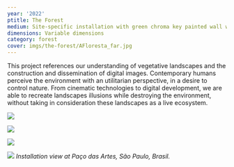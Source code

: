 ```yaml
---
year: '2022'
ptitle: The Forest
medium: Site-specific installation with green chroma key painted wall with a hole to the outside and light reflectors
dimensions: Variable dimensions
category: forest
cover: imgs/the-forest/AFloresta_far.jpg
---
```

This project references our understanding of vegetative landscapes and the construction and dissemination of digital images. Contemporary humans perceive the environment with an utilitarian perspective, in a desire to control nature. From cinematic technologies to digital development, we are able to recreate landscapes illusions while destroying the environment, without taking in consideration these landscapes as a live ecosystem.

![]({{site.baseurl}}/imgs/the-forest/AFloresta_general.jpg)

![]({{site.baseurl}}/imgs/the-forest/AFloresta_closeup.jpg)

![]({{site.baseurl}}/imgs/the-forest/AFloresta_supercloseup.jpg)

![]({{site.baseurl}}/imgs/the-forest/AFloresta_mid.jpg)
_Installation view at Paço das Artes, São Paulo, Brasil._
